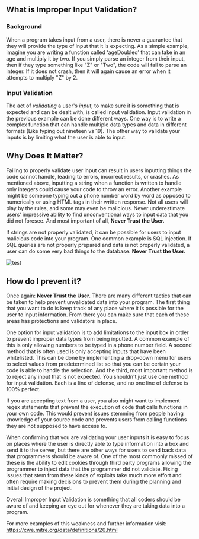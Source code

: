## What is Improper Input Validation?

### Background
When a program takes input from a user, there is never a guarantee that they will provide the type of input that it is expecting. As a simple example, imagine you are writing a function called ‘ageDoubled’ that can take in an age and multiply it by two. If you simply parse an integer from their input, then if they type something like "Z" or "Two", the code will fail to parse an integer. If it does not crash, then it will again cause an error when it attempts to multiply "Z" by 2.

### Input Validation
The act of _validating_ a user's _input_, to make sure it is something that is expected and can be dealt with, is called input validation. Input validation in the previous example can be done different ways. One way is to write a complex function that can handle multiple data types and data in different formats (Like typing out nineteen vs 19). The other way to validate your inputs is by limiting what the user is able to input.

## Why Does It Matter? 
Failing to properly validate user input can result in users inputting things the code cannot handle, leading to errors, incorrect results, or crashes. As mentioned above, inputting a string when a function is written to handle only integers could cause your code to throw an error. Another example might be someone typing out a phone number word by word as opposed to numerically or using HTML tags in their written response. Not all users will play by the rules, and some may even be malicious. Never underestimate users’ impressive ability to find unconventional ways to input data that you did not foresee. And most important of all, **Never Trust the User.**

If strings are not properly validated, it can be possible for users to input malicious code into your program. One common example is SQL injection. If SQL queries are not properly prepared and data is not properly validated, a user can do some very bad things to the database. **Never Trust the User.**

![test](https://imgs.xkcd.com/comics/exploits_of_a_mom.png)

## How do I prevent it? 
Once again: **Never Trust the User.** There are many different tactics that can be taken to help prevent unvalidated data into your program. The first thing that you want to do is keep track of any place where it is possible for the user to input information. From there you can make sure that each of these areas has protections and validators in place. 

One option for input validation is to add limitations to the input box in order to prevent improper data types from being inputted. A common example of this is only allowing numbers to be typed in a phone number field. A second method that is often used is only accepting inputs that have been whitelisted. This can be done by implementing a drop-down menu for users to select values from predetermined list so that you can be certain your code is able to handle the selection. And the third, most important method is to reject any input that is not expected. You shouldn't just use one method for input validation. Each is a line of defense, and no one line of defense is 100% perfect.

If you are accepting text from a user, you also might want to implement regex statements that prevent the execution of code that calls functions in your own code. This would prevent issues stemming from people having knowledge of your source code and prevents users from calling functions they are not supposed to have access to.

When confirming that you are validating your user inputs it is easy to focus on places where the user is directly able to type information into a box and send it to the server, but there are other ways for users to send back data that programmers should be aware of. One of the most commonly missed of these is the ability to edit cookies through third party programs allowing the programmer to inject data that the programmer did not validate. Fixing issues that stem from these kinds of exploits take much more effort and often require making decisions to prevent them during the planning and initial design of the project.

Overall Improper Input Validation is something that all coders should be aware of and keeping an eye out for whenever they are taking data into a program.

For more examples of this weakness and further information visit: <https://cwe.mitre.org/data/definitions/20.html>
